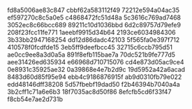 fd8a5006ae83c847
cbbf62a583112f49
72212e594a04ac35
ef597270c8c5a0e5
c4868472fc51d48a
5c3616c769ad7468
3052ec8c66bcc689
89211c10d1036bbd
6d2c89757d79efe9
208f23fcc11fe771
1aeebf9915d34b64
2193ce6034984306
3b33bb2947168254
dd12d86dadc42103
5f565fa0e397f712
410578f0fcdfde15
3eb5ff9deefbcc45
32715c6ccb795d51
ae0cc9ee8a3d0a5a
891f8efb115bae7a
70dc521b9fe777d5
aee31426ed635934
e66968d710715076
cd4e873d05ac9ce4
0e8931c35925ae32
0a39868e4e7b2d9c
19d5952a42a6acad
8483d60d85f95e94
ebb4c9186876915f
ab9d0310fb79e022
edd48146dff38208
5d57fbebf19dad50
f2b46394b7040a4a
3b2cff1c71a6e6b3
18f7035ac8d50f86
8efcfb5cd6f33f47
f8cb54e7ae2d731b
